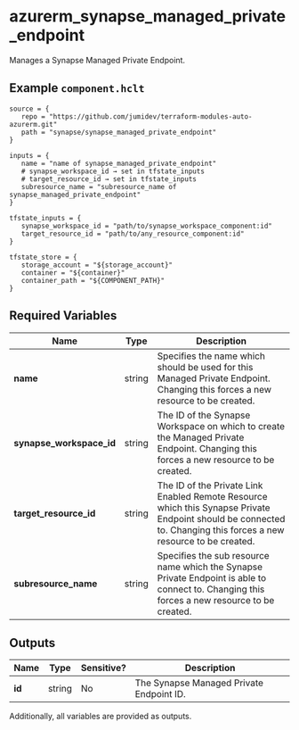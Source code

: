 # azurerm_synapse_managed_private_endpoint

Manages a Synapse Managed Private Endpoint.

## Example `component.hclt`

```hcl
source = {
   repo = "https://github.com/jumidev/terraform-modules-auto-azurerm.git" 
   path = "synapse/synapse_managed_private_endpoint" 
}

inputs = {
   name = "name of synapse_managed_private_endpoint" 
   # synapse_workspace_id → set in tfstate_inputs
   # target_resource_id → set in tfstate_inputs
   subresource_name = "subresource_name of synapse_managed_private_endpoint" 
}

tfstate_inputs = {
   synapse_workspace_id = "path/to/synapse_workspace_component:id" 
   target_resource_id = "path/to/any_resource_component:id" 
}

tfstate_store = {
   storage_account = "${storage_account}" 
   container = "${container}" 
   container_path = "${COMPONENT_PATH}" 
}

```

## Required Variables

| Name | Type |  Description |
| ---- | --------- |  ----------- |
| **name** | string |  Specifies the name which should be used for this Managed Private Endpoint. Changing this forces a new resource to be created. | 
| **synapse_workspace_id** | string |  The ID of the Synapse Workspace on which to create the Managed Private Endpoint. Changing this forces a new resource to be created. | 
| **target_resource_id** | string |  The ID of the Private Link Enabled Remote Resource which this Synapse Private Endpoint should be connected to. Changing this forces a new resource to be created. | 
| **subresource_name** | string |  Specifies the sub resource name which the Synapse Private Endpoint is able to connect to. Changing this forces a new resource to be created. | 



## Outputs

| Name | Type | Sensitive? | Description |
| ---- | ---- | --------- | --------- |
| **id** | string | No  | The Synapse Managed Private Endpoint ID. | 

Additionally, all variables are provided as outputs.
